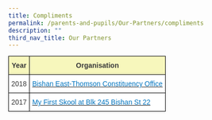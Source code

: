 ```yaml
---
title: Compliments
permalink: /parents-and-pupils/Our-Partners/compliments
description: ""
third_nav_title: Our Partners
---
```

<style type="text/css">
.tg  {border-collapse:collapse;border-spacing:0;margin:0px auto;}
.tg td{border-color:black;border-style:solid;border-width:1px;font-family:Arial, sans-serif;font-size:14px;
  overflow:hidden;padding:10px 5px;word-break:normal;}
.tg th{border-color:black;border-style:solid;border-width:1px;font-family:Arial, sans-serif;font-size:14px;
  font-weight:normal;overflow:hidden;padding:10px 5px;word-break:normal;}
.tg .tg-dox4{background-color:#FFF;color:#3A3A3A;text-align:left;vertical-align:top}
.tg .tg-nzmi{background-color:#FFF;color:#3A3A3A;text-align:center;vertical-align:top}
.tg .tg-llh8{background-color:#F7F7BC;color:#3A3A3A;font-weight:bold;text-align:center;vertical-align:top}
</style>
<table class="tg">
<thead>
  <tr>
    <th class="tg-llh8"><span style="font-weight:inherit;font-style:inherit;background-color:#F7F7BC">Year</span></th>
    <th class="tg-llh8"><span style="font-weight:inherit;font-style:inherit;background-color:#F7F7BC">Organisation</span></th>
  </tr>
</thead>
<tbody>
  <tr>
    <td class="tg-nzmi"><span style="font-weight:inherit;font-style:inherit">2018</span></td>
    <td class="tg-dox4"><span style="font-weight:inherit;font-style:inherit"> </span><a href="https://www.guangyangpri.moe.edu.sg/wp-content/uploads/2020/11/Community-Engagement-Appreciation-2018.pdf"><span style="font-weight:inherit;font-style:inherit;text-decoration:none;color:#0274BE;background-color:transparent">Bishan East-Thomson Constituency Office</span></a></td>
  </tr>
  <tr>
    <td class="tg-nzmi"><span style="font-weight:inherit;font-style:inherit">2017</span></td>
    <td class="tg-dox4"><span style="font-weight:inherit;font-style:inherit"> </span><a href="https://www.guangyangpri.moe.edu.sg/wp-content/uploads/2020/11/Myfirstskool-Blk-245-Bishan-St-22-Appreciation-2017.pdf"><span style="font-weight:inherit;font-style:inherit;text-decoration:none;color:#0274BE;background-color:transparent">My First Skool at Blk 245 Bishan St 22</span></a></td>
  </tr>
</tbody>
</table>